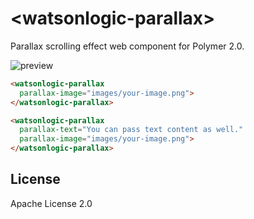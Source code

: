 # \<watsonlogic-parallax\>

Parallax scrolling effect web component for Polymer 2.0.

![preview](https://raw.githubusercontent.com/watsonlogic-software/watsonlogic-parallax/preview.gif)

```html
<watsonlogic-parallax
  parallax-image="images/your-image.png">
</watsonlogic-parallax>

<watsonlogic-parallax
  parallax-text="You can pass text content as well."
  parallax-image="images/your-image.png">
</watsonlogic-parallax>
```

## License
Apache License 2.0
